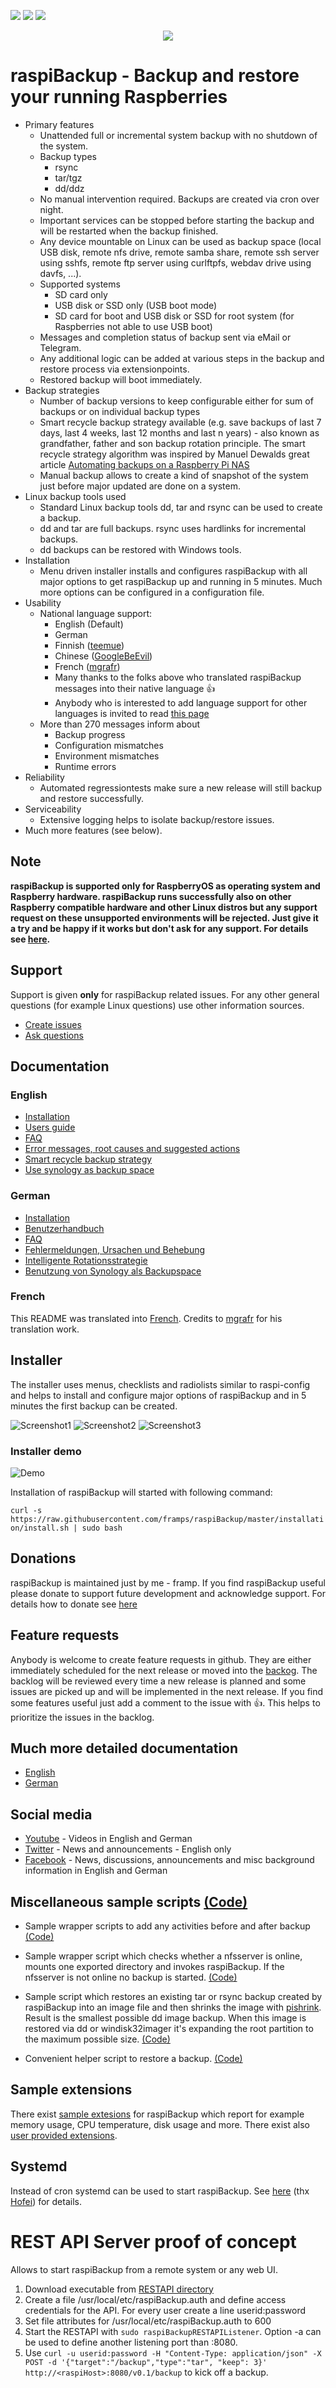 ![](https://img.shields.io/github/release/framps/raspiBackup.svg?style=flat) ![](https://img.shields.io/github/last-commit/framps/raspiBackup.svg?style=flat) ![](https://img.shields.io/github/stars/framps/raspiBackup?style=flat)

<p align="center">
  <img src="./images/raspiBackupIcon_smaller.png" />
</p>

# raspiBackup - Backup and restore your running Raspberries

* Primary features
  * Unattended full or incremental system backup with no shutdown of the system.
  * Backup types 
    * rsync
    * tar/tgz
    * dd/ddz
  * No manual intervention required. Backups are created via cron over night.
  * Important services can be stopped before starting the backup and will be restarted when the backup finished.
  * Any device mountable on Linux can be used as backup space (local USB disk, remote nfs drive, remote samba share, remote ssh server using sshfs, remote ftp server using curlftpfs, webdav drive using davfs, ...).
  * Supported systems
    * SD card only
    * USB disk or SSD only (USB boot mode)
    * SD card for boot and USB disk or SSD for root system (for Raspberries not able to use USB boot)
  * Messages and completion status of backup sent via eMail or Telegram.
  * Any additional logic can be added at various steps in the backup and restore process via extensionpoints.
  * Restored backup will boot immediately.
* Backup strategies
  * Number of backup versions to keep configurable either for sum of backups or on individual backup types
  * Smart recycle backup strategy available (e.g. save backups of last 7 days, last 4 weeks, last 12 months and last n years) - also known as grandfather, father and son backup rotation principle. The smart recycle strategy algorithm was inspired by Manuel Dewalds great article [Automating backups on a Raspberry Pi NAS](https://opensource.com/article/18/8/automate-backups-raspberry-pi)
  * Manual backup allows to create a kind of snapshot of the system just before major updated are done on a system.
* Linux backup tools used
  * Standard Linux backup tools dd, tar and rsync can be used to create a backup.
  * dd and tar are full backups. rsync uses hardlinks for incremental backups.
  * dd backups can be restored with Windows tools.
* Installation 
  * Menu driven installer installs and configures raspiBackup with all major options to get raspiBackup up and running in 5 minutes. Much more options can be configured in a configuration file.
* Usability
  * National language support:
    * English (Default)
    * German
    * Finnish ([teemue](https://github.com/teemue))
    * Chinese ([GoogleBeEvil](https://github.com/GoogleBeEvil))
    * French ([mgrafr](https://github.com/mgrafr))
    * Many thanks to the folks above who translated raspiBackup messages into their native language 👍 
    * Anybody who is interested to add language support for other languages is invited to read [this page](https://www.linux-tips-and-tricks.de/en/raspibackupcategorye/603-raspibackup-local-language-support-for-languages-other-than-de-and-en-l10n/)
  * More than 270 messages inform about
    *  Backup progress 
    *  Configuration mismatches
    *  Environment mismatches
    *  Runtime errors
* Reliability 
  * Automated regressiontests make sure a new release will still backup and restore successfully. 
* Serviceability
  * Extensive logging helps to isolate backup/restore issues. 
* Much more features (see below).

## Note
**raspiBackup is supported only for RaspberryOS as operating system and Raspberry hardware. raspiBackup runs successfully also on other Raspberry compatible hardware and other Linux distros but any support request on these unsupported environments will be rejected. Just give it a try and be happy if it works but don't ask for any support. For details see [here](https://www.linux-tips-and-tricks.de/en/all-raspibackup-articles/609-supported-hard-and-software/).**

## Support

Support is given **only** for raspiBackup related issues. For any other general questions (for example Linux questions) use other information sources. 

* [Create issues](https://github.com/framps/raspiBackup/issues/new/choose)
* [Ask questions](https://github.com/framps/raspiBackup/discussions/categories)

## Documentation

### English
* [Installation](https://www.linux-tips-and-tricks.de/en/installation/)
* [Users guide](https://www.linux-tips-and-tricks.de/en/backup)
* [FAQ](https://www.linux-tips-and-tricks.de/en/faq)
* [Error messages, root causes and suggested actions](https://linux-tips-and-tricks.de/en/raspibackupmessagese/)
* [Smart recycle backup strategy](https://linux-tips-and-tricks.de/en/smart-recycle/)
* [Use synology as backup space](https://linux-tips-and-tricks.de/en/synology/)

### German
* [Installation](https://linux-tips-and-tricks.de/de/installation/)
* [Benutzerhandbuch](https://linux-tips-and-tricks.de/de/raspibackup/)
* [FAQ](https://linux-tips-and-tricks.de/de/faq/)
* [Fehlermeldungen, Ursachen und Behebung](https://linux-tips-and-tricks.de/de/raspibackupmeldungen/)
* [Intelligente Rotationsstrategie](https://linux-tips-and-tricks.de/de/rotationsstrategie/)
* [Benutzung von Synology als Backupspace](https://linux-tips-and-tricks.de/de/synology/)

### French

This README was translated into [French](README_fr). Credits to [mgrafr](https://github.com/mgrafr) for his translation work.

## Installer

The installer uses menus, checklists and radiolists similar to raspi-config and helps to install and configure major options of raspiBackup and in 5 minutes the first backup can be created.

![Screenshot1](images/raspiBackupInstallUI-1.png)
![Screenshot2](images/raspiBackupInstallUI-2.png)
![Screenshot3](images/raspiBackupInstallUI-3.png)

### Installer demo

![Demo](https://www.linux-tips-and-tricks.de/images/raspiBackupInstall_en.gif)

Installation of raspiBackup will started with following command:

`curl -s https://raw.githubusercontent.com/framps/raspiBackup/master/installation/install.sh | sudo bash`

## Donations

raspiBackup is maintained just by me - framp. If you find raspiBackup useful please donate to support future development and acknowledge support. For details how to donate see [here](https://www.linux-tips-and-tricks.de/en/donations/)

## Feature requests

Anybody is welcome to create feature requests in github. They are either immediately scheduled for the next release or moved into the [backog](https://github.com/framps/raspiBackup/issues?q=is%3Aissue+is%3Aclosed+label%3ABacklog). The backlog will be reviewed every time a new release is planned and some issues are picked up and will be implemented in the next release. If you find some features useful just add a comment to the issue with :+1:. This helps to prioritize the issues in the backlog.

## Much more detailed documentation

 * [English](https://linux-tips-and-tricks.de/en/all-raspibackup-articles/)
 * [German](https://linux-tips-and-tricks.de/de/alle-raspibackup-artikel/)

## Social media

 * [Youtube](https://www.youtube.com/channel/UCnFHtfMXVpWy6mzMazqyINg) - Videos in English and German
 * [Twitter](https://twitter.com/search?q=%23raspiBackup&src=typed_query) - News and announcements - English only
 * [Facebook](https://www.facebook.com/raspiBackup) - News, discussions, announcements and misc background information in English and German

## Miscellaneous sample scripts [(Code)](https://github.com/framps/raspiBackup/tree/master/helper)

* Sample wrapper scripts to add any activities before and after backup [(Code)](https://github.com/framps/raspiBackup/blob/master/helper/raspiBackupWrapper.sh)

* Sample wrapper script which checks whether a nfsserver is online, mounts one exported directory and invokes raspiBackup. If the nfsserver is not online no backup is started. [(Code)](https://github.com/framps/raspiBackup/blob/master/helper/raspiBackupNfsWrapper.sh)

* Sample script which restores an existing tar or rsync backup created by raspiBackup into an image file and then shrinks the image with [pishrink](https://github.com/Drewsif/PiShrink). Result is the smallest possible dd image backup. When this image is restored via dd or windisk32imager it's expanding the root partition to the maximum possible size. [(Code)](https://github.com/framps/raspiBackup/blob/master/helper/raspiBackupRestore2Image.sh)

* Convenient helper script to restore a backup. [(Code)](https://github.com/framps/raspiBackup/blob/master/helper/raspiBackupRestoreHelper.sh)

## Sample extensions

There exist [sample extesions](./extensions) for raspiBackup which report for example memory usage, CPU temperature, disk usage and more. There exist also [user provided extensions](./extensions_userprovided). 

## Systemd

Instead of cron systemd can be used to start raspiBackup. See [here](installation/systemd) (thx [Hofei](https://github.com/Hofei90)) for details. 

# REST API Server proof of concept

Allows to start raspiBackup from a remote system or any web UI.
1. Download executable from [RESTAPI directory](https://github.com/framps/raspiBackup/tree/master/RESTAPI)
2. Create a file /usr/local/etc/raspiBackup.auth and define access credentials for the API. For every user create a line userid:password
3. Set file attributes for /usr/local/etc/raspiBackup.auth to 600
4. Start the RESTAPI with ```sudo raspiBackupRESTAPIListener```. Option -a can be used to define another listening port than :8080.
5. Use ```curl -u userid:password -H "Content-Type: application/json" -X POST -d '{"target":"/backup","type":"tar", "keep": 3}' http://<raspiHost>:8080/v0.1/backup``` to kick off a backup.
